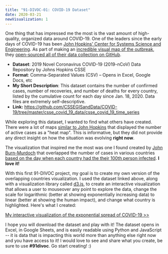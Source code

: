 ```yaml
---
title: "91-DIVOC-01: COVID-19 Dataset"
date: 2020-03-21
newVisualization: 1
---
```


<p>
  One thing that has impressed me the most is the vast amount of high-quality, organized data around COVID-19.  One of the leaders
  since the early days of COVID-19 has been <a href="https://systems.jhu.edu/" target="_blank">John Hopkins' Center for Systems Science and Engineering</a>.
  As part of making an <a href="https://www.arcgis.com/apps/opsdashboard/index.html">incredible visual map of the outbreak</a>,
  they <a href="https://github.com/CSSEGISandData/COVID-19">open-sourced all of their data collection on GitHub</a>.
</p>

<p>
  <ul>
    <li>
      <b>Dataset</b>: 2019 Novel Coronavirus COVID-19 (2019-nCoV) Data Repository by Johns Hopkins CSSE
    </li>
    <li>
      <b>Format</b>: Comma-Separated Values (CSV) &ndash; Opens in Excel, Google Docs, etc
    </li>
    <li>
      <b>My Short Description</b>: This dataset contains the number of confirmed cases, number of recoveries, and number of deaths for every country,
      listed by the cumulative count for each day since Jan. 18, 2020.  Data files are extremely self-descriptive.
    </li>
    <li>
      <b>Link:</b> <a href="https://github.com/CSSEGISandData/COVID-19/tree/master/csse_covid_19_data/csse_covid_19_time_series">https://github.com/CSSEGISandData/COVID-19/tree/master/csse_covid_19_data/csse_covid_19_time_series</a>
    </li>
  </ul>
</p>

<p>
  While exploring this dataset, I wanted to find what others have created.  There were a lot of maps
  <a href="https://coronavirus.jhu.edu/map.html">similar to John Hopkins</a> that displayed the number of active cases as a "heat map".  This is
  informative, but they did not provide any direct insight on how the situation was evolving <b>right now</b>.
</p>

<p>
  The visualization that inspired me the most was one I found created by <a href="https://twitter.com/jburnmurdoch" target="_blank">John Burn-Murdoch</a>
  that overlapped the number of cases in various countries
  <a href="https://www.ft.com/content/a26fbf7e-48f8-11ea-aeb3-955839e06441" target="_blank">based on the day when each country had the their 100th person infected</a>.
  <b>I love it!</b>
</p>

<p>
  With this first 91-DIVOC project, my goal is to create my own version of the overlapping countries visualization.  I used the dataset linked above, along with
  a visualization library called <a href="https://d3js.org/" target="_blank">d3.js</a>, to create an interactive visualization that allows a user to mouseover any point to explore the data,
  change the scale for logarithmic (better at showing exponentially increasing data) to linear (better at showing the human impact), and
  change what country is highlighted.  Here's what I created:
</p>

<div class="card">
  <a href="pages/covid-visualization/">My interactive visualization of the exponential spread of COVID-19 &gt;&gt;</a>
</div>

<p>
  I hope you will download the dataset and play with it!  The dataset opens in Excel, in Google Sheets, and is easily readable using Python and
  JavaScript -- it is data that is impacting this world more than anything else right now and you have access to it!  I would love to see
  and share what you create, be sure to use <b>#91divoc</b>.  Go start creating! :)
</p>
